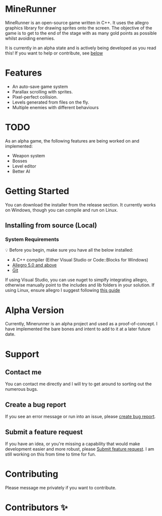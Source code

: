 # MineRunner

MineRunner is an open-source game written in C++. It uses the allegro graphics library for drawing sprites onto the screen. The objective of the game is to get to the end of the stage with as many gold points as possible whilst avoiding enemies. 

It is currently in an alpha state and is actively being developed as you read this! If you want to help or contribute, see [below](#support)

# Features

- An auto-save game system
- Parallax scrolling with sprites.
- Pixel-perfect collision. 
- Levels generated from files on the fly.
- Multiple enemies with different behaviours

# TODO

As an alpha game, the following features are being worked on and implemented:
- Weapon system
- Bosses
- Level editor
- Better AI


# Getting Started

You can download the installer from the release section. It currently works on Windows, though you can compile and run on Linux.

## Installing from source (Local)

### System Requirements

:bulb: Before you begin, make sure you have all the below installed:

- A C++ compiler (Either Visual Studio or Code::Blocks for Windows)
- [Allegro 5.0 and above](https://liballeg.org/)
- [Git](https://git-scm.com/book/en/v2/Getting-Started-Installing-Git/)

If using Visual Studio, you can use nuget to simplfy integrating allegro, otherwise manually point to the includes and lib folders in your solution. If using Linux, ensure allegro I suggest following [this guide](https://github.com/liballeg/allegro_wiki/wiki/Quickstart)
# Alpha Version

Currently, Minerunner is an alpha project and used as a proof-of-concept. I have implemented the bare bones and intent to add to it at a later future date.

# Support

## Contact me
You can contact me directly and I will try to get around to sorting out the numerous bugs. 

## Create a bug report

If you see an error message or run into an issue, please [create bug report](https://github.com/chrishumm/minerunners/issues/new?assignees=&labels=type%3A%20bug&template=bug_report.md&title=). 


## Submit a feature request

If you have an idea, or you're missing a capability that would make development easier and more robust, please [Submit feature request](https://github.com/chrishumm/minerunners/issues/new?assignees=&labels=type%3A%20feature%20request&template=feature_request.md&title=).
I am still working on this from time to time for fun.

# Contributing

Please message me privately if you want to contribute.

# Contributors ✨
